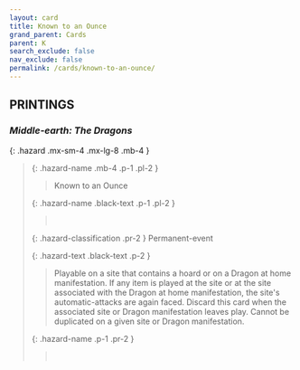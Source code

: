 ```yaml
---
layout: card
title: Known to an Ounce
grand_parent: Cards
parent: K
search_exclude: false
nav_exclude: false
permalink: /cards/known-to-an-ounce/
---
```


## PRINTINGS


### _Middle-earth: The Dragons_

{: .hazard .mx-sm-4 .mx-lg-8 .mb-4 }
> {: .hazard-name .mb-4 .p-1 .pl-2 }
> > <div class="hazard-mp"></div>
> > <div class="card-name">Known to an Ounce</div>
>
> {: .hazard-name .black-text .p-1 .pl-2 }
> > &nbsp;
>
> {: .hazard-classification .pr-2 }
> Permanent-event
>
> {: .hazard-text .black-text .p-2 }
> > Playable on a site that contains a hoard or on a Dragon at home manifestation. If any item is played at the site or at the site associated with the Dragon at home manifestation, the site's automatic-attacks are again faced. Discard this card when the associated site or Dragon manifestation leaves play. Cannot be duplicated on a given site or Dragon manifestation. 
>
> {: .hazard-name .p-1 .pr-2 }
> > <div class="card-shield"></div>
> > <div class="card-corruption">&nbsp;</div>
